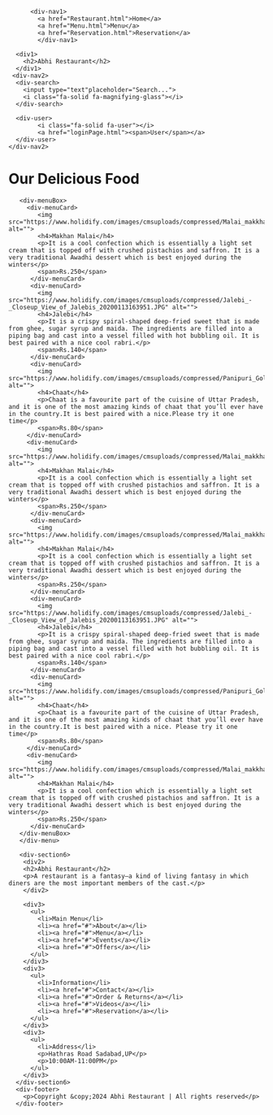 <html>
<head>
    <link rel="stylesheet" href="restaurant.css"/>
	<link rel="stylesheet" href="menu.css"/>
	  <link rel="stylesheet" href="https://cdnjs.cloudflare.com/ajax/libs/font-awesome/6.6.0/css/all.min.css" integrity="sha512-Kc323vGBEqzTmouAECnVceyQqyqdsSiqLQISBL29aUW4U/M7pSPA/gEUZQqv1cwx4OnYxTxve5UMg5GT6L4JJg==" crossorigin="anonymous" referrerpolicy="no-referrer" />
    <title>Menu | Abhi Restaurant</title>
</head>
<body>
       <div-main>
	   
          <div-nav1>
		    <a href="Restaurant.html">Home</a>
            <a href="Menu.html">Menu</a>
            <a href="Reservation.html">Reservation</a>
            </div-nav1>
      
      <div1>
        <h2>Abhi Restaurant</h2>
      </div1>
     <div-nav2>
      <div-search>
        <input type="text"placeholder="Search...">
        <i class="fa-solid fa-magnifying-glass"></i>
      </div-search>
      
      <div-user>
            <i class="fa-solid fa-user"></i>
            <a href="loginPage.html"><span>User</span></a>
      </div-user>
    </div-nav2>
   
   </div-main>
       <div-menu>
	   <h1>Our Delicious Food</h1>
	   
	   <div-menuBox>
	     <div-menuCard>
		    <img src="https://www.holidify.com/images/cmsuploads/compressed/Malai_makkhan_20200113162247.JPG" alt="">
            <h4>Makhan Malai</h4>
            <p>It is a cool confection which is essentially a light set cream that is topped off with crushed pistachios and saffron. It is a very traditional Awadhi dessert which is best enjoyed during the winters</p>
            <span>Rs.250</span>
          </div-menuCard>
          <div-menuCard>
            <img src="https://www.holidify.com/images/cmsuploads/compressed/Jalebi_-_Closeup_View_of_Jalebis_20200113163951.JPG" alt="">
            <h4>Jalebi</h4>
            <p>It is a crispy spiral-shaped deep-fried sweet that is made from ghee, sugar syrup and maida. The ingredients are filled into a piping bag and cast into a vessel filled with hot bubbling oil. It is best paired with a nice cool rabri.</p>
            <span>Rs.140</span>
          </div-menuCard>
          <div-menuCard>
            <img src="https://www.holidify.com/images/cmsuploads/compressed/Panipuri_Golgappa_Phuchka_20200113164510.jpg" alt="">
            <h4>Chaat</h4>
            <p>Chaat is a favourite part of the cuisine of Uttar Pradesh, and it is one of the most amazing kinds of chaat that you’ll ever have in the country.It is best paired with a nice.Please try it one time</p>
            <span>Rs.80</span>
		 </div-menuCard>
		 <div-menuCard>
		    <img src="https://www.holidify.com/images/cmsuploads/compressed/Malai_makkhan_20200113162247.JPG" alt="">
            <h4>Makhan Malai</h4>
            <p>It is a cool confection which is essentially a light set cream that is topped off with crushed pistachios and saffron. It is a very traditional Awadhi dessert which is best enjoyed during the winters</p>
            <span>Rs.250</span>
          </div-menuCard>
		  <div-menuCard>
		    <img src="https://www.holidify.com/images/cmsuploads/compressed/Malai_makkhan_20200113162247.JPG" alt="">
            <h4>Makhan Malai</h4>
            <p>It is a cool confection which is essentially a light set cream that is topped off with crushed pistachios and saffron. It is a very traditional Awadhi dessert which is best enjoyed during the winters</p>
            <span>Rs.250</span>
          </div-menuCard>
          <div-menuCard>
            <img src="https://www.holidify.com/images/cmsuploads/compressed/Jalebi_-_Closeup_View_of_Jalebis_20200113163951.JPG" alt="">
            <h4>Jalebi</h4>
            <p>It is a crispy spiral-shaped deep-fried sweet that is made from ghee, sugar syrup and maida. The ingredients are filled into a piping bag and cast into a vessel filled with hot bubbling oil. It is best paired with a nice cool rabri.</p>
            <span>Rs.140</span>
          </div-menuCard>
          <div-menuCard>
            <img src="https://www.holidify.com/images/cmsuploads/compressed/Panipuri_Golgappa_Phuchka_20200113164510.jpg" alt="">
            <h4>Chaat</h4>
            <p>Chaat is a favourite part of the cuisine of Uttar Pradesh, and it is one of the most amazing kinds of chaat that you’ll ever have in the country.It is best paired with a nice. Please try it one time</p>
            <span>Rs.80</span>
		 </div-menuCard>
		 <div-menuCard>
		    <img src="https://www.holidify.com/images/cmsuploads/compressed/Malai_makkhan_20200113162247.JPG" alt="">
            <h4>Makhan Malai</h4>
            <p>It is a cool confection which is essentially a light set cream that is topped off with crushed pistachios and saffron. It is a very traditional Awadhi dessert which is best enjoyed during the winters</p>
            <span>Rs.250</span>
          </div-menuCard>
	   </div-menuBox>
       </div-menu>
	   
       <div-section6>
        <div2>
        <h2>Abhi Restaurant</h2>
        <p>A restaurant is a fantasy—a kind of living fantasy in which diners are the most important members of the cast.</p>
        </div2> 
        
        <div3>
          <ul>
            <li>Main Menu</li>
            <li><a href="#">About</a></li>
            <li><a href="#">Menu</a></li>
            <li><a href="#">Events</a></li>
            <li><a href="#">Offers</a></li>
          </ul>
        </div3>
        <div3>
          <ul>
            <li>Information</li>
            <li><a href="#">Contact</a></li>
            <li><a href="#">Order & Returns</a></li>
            <li><a href="#">Videos</a></li>
            <li><a href="#">Reservation</a></li>
          </ul>
        </div3>
        <div3>
          <ul>
            <li>Address</li>
            <p>Hathras Road Sadabad,UP</p>
            <p>10:00AM-11:00PM</p>
          </ul>
        </div3>
      </div-section6>
      <div-footer>
        <p>Copyright &copy;2024 Abhi Restaurant | All rights reserved</p>
      </div-footer>

</body>
</html>
